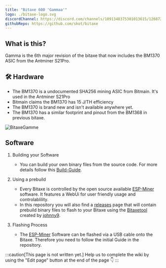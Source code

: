 ```yaml
---
title: "Bitaxe 600 'Gammaa'"
logo: ./bitaxe-logo.svg
discordChannel: https://discord.com/channels/1091348375301013615/1268722360543088761
githubRepo: https://github.com/skot/bitaxe
---
```


## What is this?

Gamma is the 6th major revision of the bitaxe that now includes the BM1370 ASIC from the Antminer S21Pro.

## 🛠️ Hardware

- The BM1370 is a undocumented SHA256 mining ASIC from Bitmain. It's used in the Antminer S21Pro
- Bitmain claims the BM1370 has 15 J/TH efficiency
- The BM1370 is brand new and isn't available anywhere yet.
- The BM1370 has a similar footprint and pinout from the BM1368 in previous bitaxe.

![BitaxeGamme](./bitaxe600.png)

## Software

1. Building your Software

   - You can build your own binary files from the source code. For more details follow this [Build-Guide](/axeos/compile).

2. Using a prebuild

   - Every Bitaxe is controlled by the open source available [ESP-Miner](https://github.com/skot/ESP-Miner) software. It features a WebUi for user friendly usage and controlablility.
   - In this repository you will also find a [releases](https://github.com/skot/ESP-Miner/releases) page that will contain prebuild binary files to flash to your Bitaxe using the [Bitaxetool](https://github.com/johnny9/bitaxetool) created by [johnny9](https://github.com/johnny9).

3. Flashing Process
   - The [ESP-Miner](https://github.com/skot/ESP-Miner) Software can be flashed via a USB cable onto the Bitaxe. Therefore you need to follow the initial Guide in the repository.

:::caution[This page is not written yet.]
Help us to complete the wiki by using the "Edit page" button at the end of the page 👇
:::
